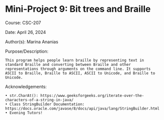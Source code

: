 Mini-Project 9: Bit trees and Braille 
=====================================

Course: CSC-207

Date: April 26, 2024

Author(s): Marina Ananias

Purpose/Description:

    This program helps people learn braille by representing text in standard Braille and converting between Braille and other representations through arguments on the command line. It supports ASCII to Braille, Braille to ASCII, ASCII to Unicode, and Braille to Unicode.

Acknowledgements:

    • str.CharAt(): https://www.geeksforgeeks.org/iterate-over-the-characters-of-a-string-in-java/
    • Class StringBuilder Documentation: https://docs.oracle.com/javase/8/docs/api/java/lang/StringBuilder.html
    • Evening Tutors!